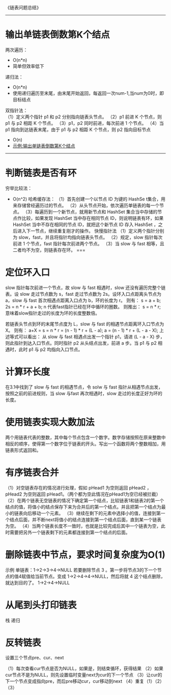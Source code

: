 《链表问题总结》

---
# 输出单链表倒数第K个结点
两次遍历：
- O(n*n)
- 简单但效率低下

递归法：
- O(n*n)
- 使用递归遍历至末尾，由末尾开始返回，每返回一次num-1,当num为0时，即目标结点

双指针法：
<br>
（1）定义两个指针 p1 和 p2 分别指向链表头节点。
（2）p1 前进 K 个节点，则 p1 与 p2 相距 K 个节点。
（3）p1，p2 同时前进，每次前进 1 个节点。
（4）当 p1 指向到达链表末尾，由于 p1 与 p2 相距 K 个节点，则 p2 指向目标节点
<br>
- O(n)
- [示例:输出单链表倒数第K个结点](https://github.com/t-dawei/leetcode/blob/master/code/19.%20删除链表的倒数第N个节点.py)

---
# 判断链表是否有环
穷举比较法：
- O(n^2)
哈希缓存法：
（1）首先创建一个以节点 ID 为键的 HashSe t集合，用来存储曾经遍历过的节点。
（2）从头节点开始，依次遍历单链表的每一个节点。
（3）每遍历到一个新节点，就用新节点和 HashSet 集合当中存储的节点作比较，如果发现 HashSet 当中存在相同节点 ID，则说明链表有环，如果 HashSet 当中不存在相同的节点 ID，就把这个新节点 ID 存入 HashSet ，之后进入下一节点，继续重复刚才的操作。
快慢指针法
（1）定义两个指针分别为 slow，fast，并且将指针均指向链表头节点。
（2）规定，slow 指针每次前进 1 个节点，fast 指针每次前进两个节点。
（3）当 slow 与 fast 相等，且二者均不为空，则链表存在环。
===
# 定位环入口
slow 指针每次前进一个节点，故 slow 与 fast 相遇时，slow 还没有遍历完整个链表。设 slow 走过节点数为 s，fast 走过节点数为 2s。设环入口点距离头节点为 a，slow 与 fast 首次相遇点距离入口点为 b，环的长度为 r。
则有：
s = a + b;
2s = n * r + a + b; n 代表fast指针已经在环中循环的圈数。
则推出：
s = n * r; 意味着slow指针走过的长度为环的长度整数倍。

若链表头节点到环的末尾节点度为 L，slow 与 fast 的相遇节点距离环入口节点为 X。
则有：
a+X = s = n * r = (n - 1) * r + (L - a);
a = (n - 1) * r + (L - a - X);
上述等式可以看出：
从 slow 与 fast 相遇点出发一个指针 p1，请进 (L - a - X) 步，则此指针到达入口节点。同时指针 p2 从头结点出发，前进 a 步。当 p1 与 p2 相遇时，此时 p1 与 p2 均指向入口节点。

# 计算环长度
在3.1中找到了 slow 与 fast 的相遇节点，令 solw 与 fast 指针从相遇节点出发，按照之前的前进规则，当 slow 与fast 再次相遇时，slow 走过的长度正好为环的长度。

# 使用链表实现大数加法
两个用链表代表的整数，其中每个节点包含一个数字。数字存储按照在原来整数中相反的顺序，使得第一个数字位于链表的开头。写出一个函数将两个整数相加，用链表形式返回和。

# 有序链表合并
（1）对空链表存在的情况进行处理，假如 pHead1 为空则返回 pHead2 ，pHead2 为空则返回 pHead1。（两个都为空此情况在pHead1为空已经被拦截）
（2）在两个链表无空链表的情况下确定第一个结点，比较链表1和链表2的第一个结点的值，将值小的结点保存下来为合并后的第一个结点。并且把第一个结点为最小的链表向后移动一个元素。
（3）继续在剩下的元素中选择小的值，连接到第一个结点后面，并不断next将值小的结点连接到第一个结点后面，直到某一个链表为空。
（4）当两个链表长度不一致时，也就是比较完成后其中一个链表为空，此时需要把另外一个链表剩下的元素都连接到第一个结点的后面。

# 删除链表中节点，要求时间复杂度为O(1)
示例 
单链表：1->2->3->4->NULL 
若要删除节点 3 。第一步将节点3的下一个节点的值4赋值给当前节点。变成 1->2->4->4->NULL，然后将就 4 这个结点删除，就达到目的了。 1->2->4->NULL

# 从尾到头打印链表
栈 
递归

# 反转链表
设置三个节点pre、cur、next

（1）每次查看cur节点是否为NULL，如果是，则结束循环，获得结果
（2）如果cur节点不是为NULL，则先设置临时变量next为cur的下一个节点
（3）让cur的下一个节点变成指向pre，而后pre移动cur，cur移动到next
（4）重复（1）（2）（3）